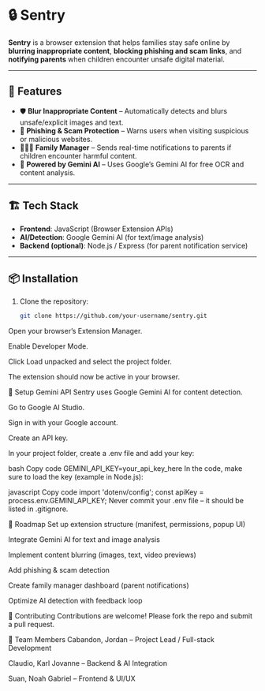 # 🔒 Sentry

**Sentry** is a browser extension that helps families stay safe online by **blurring inappropriate content**, **blocking phishing and scam links**, and **notifying parents** when children encounter unsafe digital material.  

---

## 🌟 Features

- 🛡️ **Blur Inappropriate Content** – Automatically detects and blurs unsafe/explicit images and text.  
- 🚨 **Phishing & Scam Protection** – Warns users when visiting suspicious or malicious websites.  
- 👨‍👩‍👧 **Family Manager** – Sends real-time notifications to parents if children encounter harmful content.  
- 🤖 **Powered by Gemini AI** – Uses Google’s Gemini AI for free OCR and content analysis.  

---

## 🏗️ Tech Stack

- **Frontend**: JavaScript (Browser Extension APIs)  
- **AI/Detection**: Google Gemini AI (for text/image analysis)  
- **Backend (optional)**: Node.js / Express (for parent notification service)  

---

## 📦 Installation

1. Clone the repository:

    ```bash
   git clone https://github.com/your-username/sentry.git

Open your browser’s Extension Manager.

Enable Developer Mode.

Click Load unpacked and select the project folder.

The extension should now be active in your browser.

🔑 Setup Gemini API
Sentry uses Google Gemini AI for content detection.

Go to Google AI Studio.

Sign in with your Google account.

Create an API key.

In your project folder, create a .env file and add your key:

bash
Copy code
GEMINI_API_KEY=your_api_key_here
In the code, make sure to load the key (example in Node.js):

javascript
Copy code
import 'dotenv/config';
const apiKey = process.env.GEMINI_API_KEY;
Never commit your .env file – it should be listed in .gitignore.

🚧 Roadmap
 Set up extension structure (manifest, permissions, popup UI)

 Integrate Gemini AI for text and image analysis

 Implement content blurring (images, text, video previews)

 Add phishing & scam detection

 Create family manager dashboard (parent notifications)

 Optimize AI detection with feedback loop

🤝 Contributing
Contributions are welcome! Please fork the repo and submit a pull request.

👥 Team Members
Cabandon, Jordan – Project Lead / Full-stack Development

Claudio, Karl Jovanne – Backend & AI Integration

Suan, Noah Gabriel – Frontend & UI/UX
